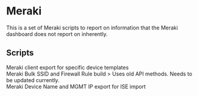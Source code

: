 # Meraki 
 
This is a set of Meraki scripts to report on information that the Meraki dashboard does not report on inherently.

Scripts
--------
Meraki client export for specific device templates </br>
Meraki Bulk SSID and Firewall Rule build > Uses old API methods. Needs to be updated currently. </br>
Meraki Device Name and MGMT IP export for ISE import </br>
